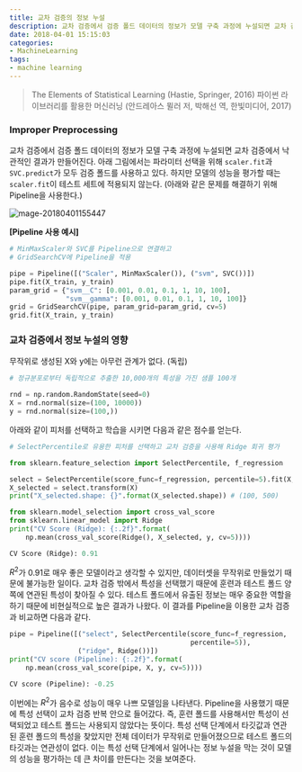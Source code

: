 ```yaml
---
title: 교차 검증의 정보 누설
description: 교차 검증에서 검증 폴드 데이터의 정보가 모델 구축 과정에 누설되면 교차 검증에서 낙관적인 결과가 만들어진다. 원치 않는 결과를 방지하기 위해 제대로 된 교차 검증을 하는 방법을 알아봅니다.
date: 2018-04-01 15:15:03
categories:
- MachineLearning
tags:
- machine learning
---
```


> The Elements of Statistical Learning (Hastie, Springer, 2016)
> 파이썬 라이브러리를 활용한 머신러닝 (안드레아스 뮐러 저, 박해선 역, 한빛미디어, 2017)



### Improper Preprocessing

교차 검증에서 검증 폴드 데이터의 정보가 모델 구축 과정에 누설되면 교차 검증에서 낙관적인 결과가 만들어진다. 아래 그림에서는 파라미터 선택을 위해 `scaler.fit`과 `SVC.predict`가 모두 검증 폴드를 사용하고 있다. 하지만 모델의 성능을 평가할 때는 `scaler.fit`이 테스트 세트에 적용되지 않는다. (아래와 같은 문제를 해결하기 위해 Pipeline을 사용한다.)

![mage-20180401155447](https://github.com/novdov/study/blob/master/img/improper.png?raw=true)



**[Pipeline 사용 예시]**

```python
# MinMaxScaler와 SVC를 Pipeline으로 연결하고
# GridSearchCV에 Pipeline을 적용

pipe = Pipeline([("Scaler", MinMaxScaler()), ("svm", SVC())])
pipe.fit(X_train, y_train)
param_grid = {"svm__C": [0.001, 0.01, 0.1, 1, 10, 100], 
              "svm__gamma": [0.001, 0.01, 0.1, 1, 10, 100]}
grid = GridSearchCV(pipe, param_grid=param_grid, cv=5)
grid.fit(X_train, y_train)
```



### 교차 검증에서 정보 누설의 영향

무작위로 생성된 X와 y에는 아무런 관계가 없다. (독립)

```python
# 정규분포로부터 독립적으로 추출한 10,000개의 특성을 가진 샘플 100개

rnd = np.random.RandomState(seed=0)
X = rnd.normal(size=(100, 10000))
y = rnd.normal(size=(100,))
```

아래와 같이 피처를 선택하고 학습을 시키면 다음과 같은 점수를 얻는다.

```python
# SelectPercentile로 유용한 피처를 선택하고 교차 검증을 사용해 Ridge 회귀 평가

from sklearn.feature_selection import SelectPercentile, f_regression

select = SelectPercentile(score_func=f_regression, percentile=5).fit(X, y)
X_selected = select.transform(X)
print("X_selected.shape: {}".format(X_selected.shape)) # (100, 500)

from sklearn.model_selection import cross_val_score
from sklearn.linear_model import Ridge
print("CV Score (Ridge): {:.2f}".format(
    np.mean(cross_val_score(Ridge(), X_selected, y, cv=5))))
```

```python
CV Score (Ridge): 0.91
```

$R^2​$가 0.91로 매우 좋은 모델이라고 생각할 수 있지만, 데이터셋을 무작위로 만들었기 때문에 불가능한 일이다. 교차 검증 밖에서 특성을 선택했기 때문에 훈련과 테스트 폴드 양쪽에 연관된 특성이 찾아질 수 있다. 테스트 폴드에서 유출된 정보는 매우 중요한 역할을 하기 때문에 비현실적으로 높은 결과가 나왔다. 이 결과를 Pipeline을 이용한 교차 검증과 비교하면 다음과 같다.

```python
pipe = Pipeline([("select", SelectPercentile(score_func=f_regression, 
                                             percentile=5)), 
                 ("ridge", Ridge())])
print("CV score (Pipeline): {:.2f}".format(
    np.mean(cross_val_score(pipe, X, y, cv=5))))
```

```python
CV score (Pipeline): -0.25
```

이번에는 $R^2$가 음수로 성능이 매우 나쁘 모델임을 나타낸다. Pipeline을 사용했기 때문에 특성 선택이 교차 검증 반복 안으로 들어갔다. 즉, 훈련 폴드를 사용해서만 특성이 선택되었고 테스트 폴드는 사용되지 않았다는 뜻이다. 특성 선택 단계에서 타깃값과 연관된 훈련 폴드의 특성을 찾았지만 전체 데이터가 무작위로 만들어졌으므로 테스트 폴드의 타깃과는 연관성이 없다. 이는 특성 선택 단계에서 일어나는 정보 누설을 막는 것이 모델의 성능을 평가하는 데 큰 차이를 만든다는 것을 보여준다.

